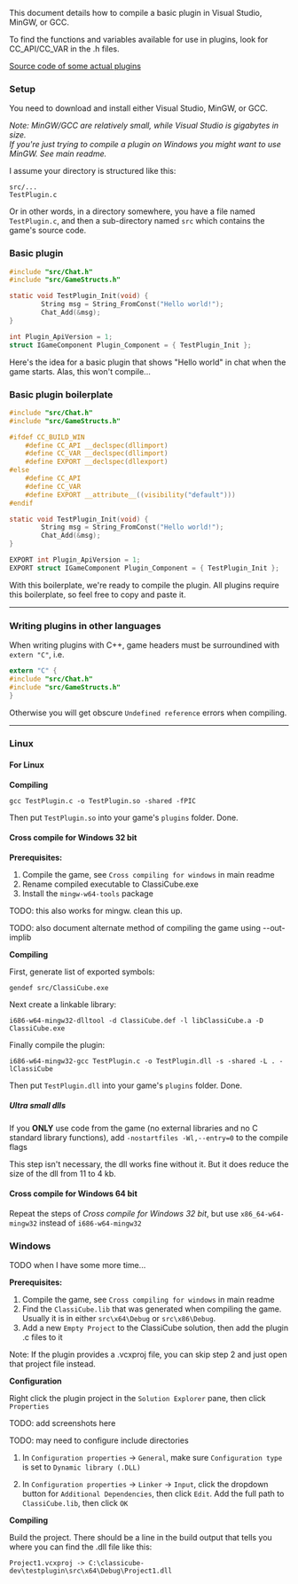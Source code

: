This document details how to compile a basic plugin in Visual Studio, MinGW, or GCC.

To find the functions and variables available for use in plugins, look for CC_API/CC_VAR in the .h files.

[Source code of some actual plugins](https://github.com/UnknownShadow200/ClassiCube-Plugins/tree/master/src)

### Setup

You need to download and install either Visual Studio, MinGW, or GCC.

*Note: MinGW/GCC are relatively small, while Visual Studio is gigabytes in size.  
If you're just trying to compile a plugin on Windows you might want to use MinGW. See main readme.*

I assume your directory is structured like this:
```
src/...
TestPlugin.c
```
Or in other words, in a directory somewhere, you have a file named ```TestPlugin.c```, and then a sub-directory named ```src``` which contains the game's source code.

### Basic plugin
```C
#include "src/Chat.h"
#include "src/GameStructs.h"

static void TestPlugin_Init(void) {
        String msg = String_FromConst("Hello world!");
        Chat_Add(&msg);
}

int Plugin_ApiVersion = 1;
struct IGameComponent Plugin_Component = { TestPlugin_Init };
```
Here's the idea for a basic plugin that shows "Hello world" in chat when the game starts. Alas, this won't compile...

### Basic plugin boilerplate
```C
#include "src/Chat.h"
#include "src/GameStructs.h"

#ifdef CC_BUILD_WIN
    #define CC_API __declspec(dllimport)
    #define CC_VAR __declspec(dllimport)
    #define EXPORT __declspec(dllexport)
#else
    #define CC_API
    #define CC_VAR
    #define EXPORT __attribute__((visibility("default")))
#endif

static void TestPlugin_Init(void) {
        String msg = String_FromConst("Hello world!");
        Chat_Add(&msg);
}

EXPORT int Plugin_ApiVersion = 1;
EXPORT struct IGameComponent Plugin_Component = { TestPlugin_Init };
```
With this boilerplate, we're ready to compile the plugin.
All plugins require this boilerplate, so feel free to copy and paste it.

---

### Writing plugins in other languages
When writing plugins with C++, game headers must be surroundined with `extern "C"`, i.e.
```C
extern "C" {
#include "src/Chat.h"
#include "src/GameStructs.h"
}
```
Otherwise you will get obscure `Undefined reference` errors when compiling.

---

### Linux
#### For Linux
**Compiling**

```gcc TestPlugin.c -o TestPlugin.so -shared -fPIC```

Then put ```TestPlugin.so``` into your game's ```plugins``` folder. Done.

#### Cross compile for Windows 32 bit
**Prerequisites:**

1) Compile the game, see ```Cross compiling for windows``` in main readme
2) Rename compiled executable to ClassiCube.exe
3) Install the ```mingw-w64-tools``` package

TODO: this also works for mingw. clean this up.

TODO: also document alternate method of compiling the game using --out-implib

**Compiling**

First, generate list of exported symbols: 

```gendef src/ClassiCube.exe```

Next create a linkable library: 

```i686-w64-mingw32-dlltool -d ClassiCube.def -l libClassiCube.a -D ClassiCube.exe```

Finally compile the plugin:

```i686-w64-mingw32-gcc TestPlugin.c -o TestPlugin.dll -s -shared -L . -lClassiCube```

Then put ```TestPlugin.dll``` into your game's ```plugins``` folder. Done.

##### Ultra small dlls
If you **ONLY** use code from the game (no external libraries and no C standard library functions), add ```-nostartfiles -Wl,--entry=0``` to the compile flags

This step isn't necessary, the dll works fine without it. But it does reduce the size of the dll from 11 to 4 kb.

#### Cross compile for Windows 64 bit
Repeat the steps of *Cross compile for Windows 32 bit*, but use ```x86_64-w64-mingw32``` instead of ```i686-w64-mingw32```


### Windows
TODO when I have some more time...

**Prerequisites:**

1) Compile the game, see ```Cross compiling for windows``` in main readme
2) Find the `ClassiCube.lib` that was generated when compiling the game. Usually it is in either `src\x64\Debug` or `src\x86\Debug`.
3) Add a new `Empty Project` to the ClassiCube solution, then add the plugin .c files to it

Note: If the plugin provides a .vcxproj file, you can skip step 2 and just open that project file instead.

**Configuration**

Right click the plugin project in the `Solution Explorer` pane, then click `Properties`

TODO: add screenshots here

TODO: may need to configure include directories

1) In `Configuration properties` -> `General`, make sure `Configuration type` is set to `Dynamic library (.DLL)`

2) In `Configuration properties` -> `Linker` -> `Input`, click the dropdown button for `Additional Dependencies`, then click `Edit`. Add the full path to `ClassiCube.lib`, then click `OK`

**Compiling**

Build the project. There should be a line in the build output that tells you where you can find the .dll file like this:
```
Project1.vcxproj -> C:\classicube-dev\testplugin\src\x64\Debug\Project1.dll
``` 
